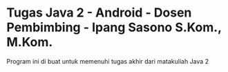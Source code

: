 # Tugas Java 2 - Android - Dosen Pembimbing - Ipang Sasono S.Kom., M.Kom.
Program ini di buat untuk memenuhi tugas akhir dari matakuliah Java 2
